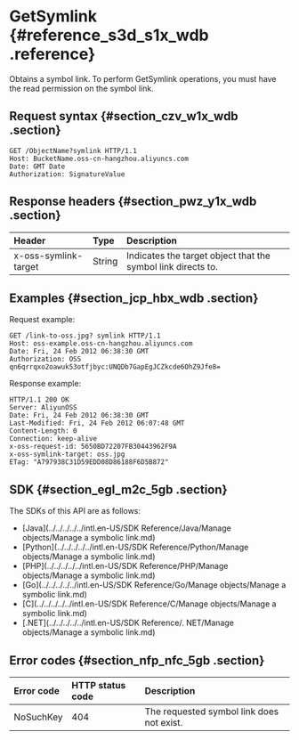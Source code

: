 # GetSymlink {#reference_s3d_s1x_wdb .reference}

Obtains a symbol link. To perform GetSymlink operations, you must have the read permission on the symbol link.

## Request syntax {#section_czv_w1x_wdb .section}

```
GET /ObjectName?symlink HTTP/1.1
Host: BucketName.oss-cn-hangzhou.aliyuncs.com
Date: GMT Date
Authorization: SignatureValue
```

## Response headers {#section_pwz_y1x_wdb .section}

|Header|Type|Description|
|:-----|:---|:----------|
|x-oss-symlink-target|String|Indicates the target object that the symbol link directs to.|

## Examples {#section_jcp_hbx_wdb .section}

Request example:

```
GET /link-to-oss.jpg? symlink HTTP/1.1
Host: oss-example.oss-cn-hangzhou.aliyuncs.com
Date: Fri, 24 Feb 2012 06:38:30 GMT
Authorization: OSS qn6qrrqxo2oawuk53otfjbyc:UNQDb7GapEgJCZkcde6OhZ9Jfe8=
```

Response example:

```
HTTP/1.1 200 OK
Server: AliyunOSS
Date: Fri, 24 Feb 2012 06:38:30 GMT
Last-Modified: Fri, 24 Feb 2012 06:07:48 GMT
Content-Length: 0
Connection: keep-alive
x-oss-request-id: 5650BD72207FB30443962F9A
x-oss-symlink-target: oss.jpg
ETag: "A797938C31D59EDD08D86188F6D5B872"
```

## SDK {#section_egl_m2c_5gb .section}

The SDKs of this API are as follows:

-   [Java](../../../../../intl.en-US/SDK Reference/Java/Manage objects/Manage a symbolic link.md)
-   [Python](../../../../../intl.en-US/SDK Reference/Python/Manage objects/Manage a symbolic link.md)
-   [PHP](../../../../../intl.en-US/SDK Reference/PHP/Manage objects/Manage a symbolic link.md)
-   [Go](../../../../../intl.en-US/SDK Reference/Go/Manage objects/Manage a symbolic link.md)
-   [C](../../../../../intl.en-US/SDK Reference/C/Manage objects/Manage a symbolic link.md)
-   [.NET](../../../../../intl.en-US/SDK Reference/. NET/Manage objects/Manage a symbolic link.md)

## Error codes {#section_nfp_nfc_5gb .section}

|Error code|HTTP status code|Description|
|:---------|:---------------|:----------|
|NoSuchKey|404|The requested symbol link does not exist.|

